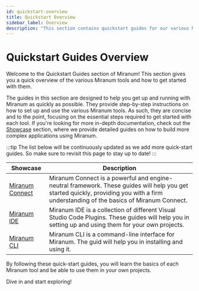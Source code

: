 ```yaml
---
id: quickstart-overview
title: Quickstart Overview
sidebar_label: Overview
description: "This section contains quickstart guides for our various Miranum tools."
---
```


# Quickstart Guides Overview

Welcome to the Quickstart Guides section of Miranum!
This section gives you a quick overview of the various Miranum tools and how to get started with them.

The guides in this section are designed to help you get up and running with Miranum as quickly as possible.
They provide step-by-step instructions on how to set up and use the various Miranum tools.
As such, they are concise and to the point, focusing on the essential steps required to get started with each tool.
If you're looking for more in-depth documentation, check out the [Showcase](../showcases/showcases-overview.md) section,
where we provide detailed guides on how to build more complex applications using Miranum.

:::tip
The list below will be continuously updated as we add more quick-start guides.
So make sure to revisit this page to stay up to date!
:::

| Showcase                                                         | Description                                                                                                                                                                           |
|------------------------------------------------------------------|---------------------------------------------------------------------------------------------------------------------------------------------------------------------------------------|
| [Miranum Connect](miranum-connect/miranum-connect-quickstart.md) | Miranum Connect is a powerful and engine-neutral framework. These guides will help you get started quickly, providing you with a firm understanding of the basics of Miranum Connect. |
| [Miranum IDE](miranum-ide/miranum-ide-quickstart.md)             | Miranum IDE is a collection of different Visual Studio Code Plugins. These guides will help you in setting up and using them for your own projects.                                   |
| [Miranum CLI](miranum-cli-quickstart)                            | Miranum CLI is a command-line interface for Miranum. The guid will help you in installing and using it.                                                                               |

By following these quick-start guides, you will learn the basics of each Miranum tool and be able to use them in your 
own projects.

Dive in and start exploring!
